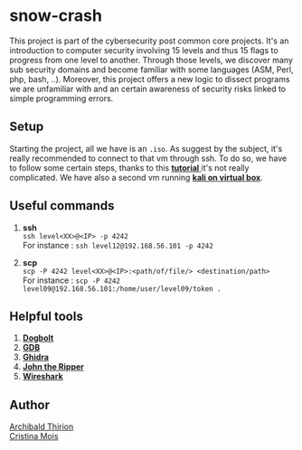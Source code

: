 # snow-crash

This project is part of the cybersecurity post common core projects. It's an introduction to computer security involving 15 levels and thus 15 flags to progress from one level to another. Through those levels, we discover many sub security domains and become familiar with some languages (ASM, Perl, php, bash, ..). Moreover, this project offers a new logic to dissect programs we are unfamiliar with and an certain awareness of security risks linked to simple programming errors.

## Setup

Starting the project, all we have is an `.iso`. As suggest by the subject, it's really recommended to connect to that vm through ssh. To do so, we have to follow some certain steps, thanks to this [**tutorial** ](https://youtu.be/Y7KzV-Hl2bw )it's not really complicated. We have also a second vm running [**kali on virtual box**](https://www.kali.org/get-kali/#kali-virtual-machines).

## Useful commands
1. **ssh**  
		```ssh level<XX>@<IP> -p 4242```  
		For instance : ```ssh level12@192.168.56.101 -p 4242```
    
2. **scp**  
		```scp -P 4242 level<XX>@<IP>:<path/of/file/> <destination/path>```  
		For instance : ```scp -P 4242 level09@192.168.56.101:/home/user/level09/token .```  

## Helpful tools

1. [**Dogbolt**](https://dogbolt.org/)
2. [**GDB**](https://www.sourceware.org/gdb/documentation/)
3. [**Ghidra**](https://ghidra-sre.org/) 
4. [**John the Ripper**](https://www.openwall.com/john/doc/)
5. [**Wireshark**](https://www.wireshark.org/docs/)

## Author

[Archibald Thirion](https://github.com/Archips)  
[Cristina Mois](https://github.com/Cristinamois/)
